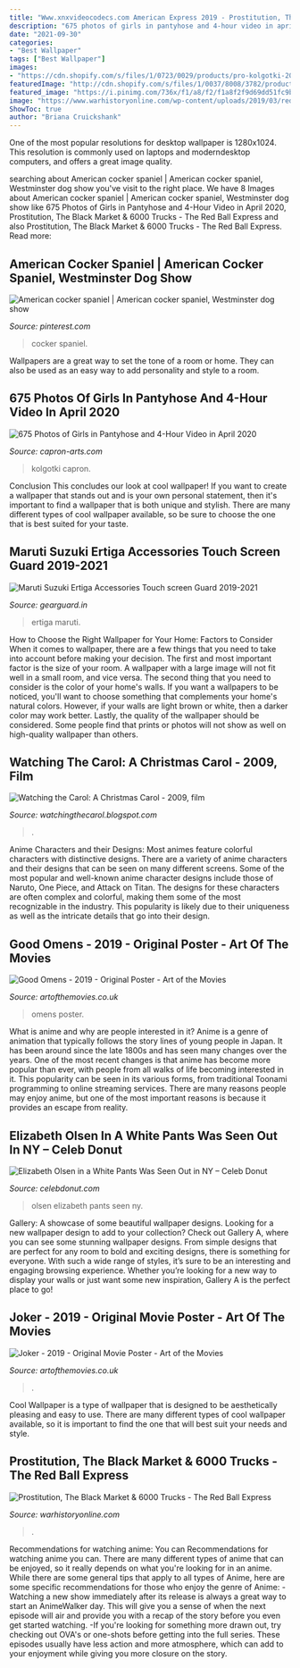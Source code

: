 ```yaml
---
title: "Www.xnxvideocodecs.com American Express 2019 - Prostitution, The Black Market &amp; 6000 Trucks"
description: "675 photos of girls in pantyhose and 4-hour video in april 2020"
date: "2021-09-30"
categories:
- "Best Wallpaper"
tags: ["Best Wallpaper"]
images:
- "https://cdn.shopify.com/s/files/1/0723/0029/products/pro-kolgotki-2020-04-1-000_1_2000.jpg?v=1610719922"
featuredImage: "http://cdn.shopify.com/s/files/1/0037/8008/3782/products/special_good_omens_tv_a_EB05440_B-570764.jpg?v=1611687966"
featured_image: "https://i.pinimg.com/736x/f1/a8/f2/f1a8f2f9d69dd51fc9beea341d28e270--american-cocker-spaniel-dog-show.jpg"
image: "https://www.warhistoryonline.com/wp-content/uploads/2019/03/redballhighway.jpg"
ShowToc: true
author: "Briana Cruickshank"
---
```



One of the most popular resolutions for desktop wallpaper is 1280x1024. This resolution is commonly used on laptops and moderndesktop computers, and offers a great image quality.

	

		
searching about American cocker spaniel | American cocker spaniel, Westminster dog show you've visit to the right place. We have 8 Images about American cocker spaniel | American cocker spaniel, Westminster dog show like 675 Photos of Girls in Pantyhose and 4-Hour Video in April 2020, Prostitution, The Black Market &amp; 6000 Trucks - The Red Ball Express and also Prostitution, The Black Market &amp; 6000 Trucks - The Red Ball Express. Read more:
		
    
## American Cocker Spaniel | American Cocker Spaniel, Westminster Dog Show

<img loading=lazy src="https://i.pinimg.com/736x/f1/a8/f2/f1a8f2f9d69dd51fc9beea341d28e270--american-cocker-spaniel-dog-show.jpg" onerror="this.onerror=null;this.src='https://tse1.mm.bing.net/th?id=OIP.ddWfme4Ae8IHCGPx6Pk58QHaE8&amp;pid=15.1';" alt="American cocker spaniel | American cocker spaniel, Westminster dog show">

_Source: pinterest.com_

>cocker spaniel. 

	

Wallpapers are a great way to set the tone of a room or home. They can also be used as an easy way to add personality and style to a room.

    
## 675 Photos Of Girls In Pantyhose And 4-Hour Video In April 2020

<img loading=lazy src="https://cdn.shopify.com/s/files/1/0723/0029/products/pro-kolgotki-2020-04-1-000_1_2000.jpg?v=1610719922" onerror="this.onerror=null;this.src='https://tse4.mm.bing.net/th?id=OIP.9P0O5eC-S-w6IskQZbVFqgHaLF&amp;pid=15.1';" alt="675 Photos of Girls in Pantyhose and 4-Hour Video in April 2020">

_Source: capron-arts.com_

>kolgotki capron. 

	

Conclusion
This concludes our look at cool wallpaper! If you want to create a wallpaper that stands out and is your own personal statement, then it's important to find a wallpaper that is both unique and stylish. There are many different types of cool wallpaper available, so be sure to choose the one that is best suited for your taste.

    
## Maruti Suzuki Ertiga Accessories Touch Screen Guard 2019-2021

<img loading=lazy src="https://cdn.shopify.com/s/files/1/0550/7655/2858/products/ertiga_1024x1024@2x.jpg?v=1631260978" onerror="this.onerror=null;this.src='https://tse4.mm.bing.net/th?id=OIP.gpYe5ZigQv11T2xGZ5NNxgHaHa&amp;pid=15.1';" alt="Maruti Suzuki Ertiga Accessories Touch screen Guard 2019-2021">

_Source: gearguard.in_

>ertiga maruti. 

	

How to Choose the Right Wallpaper for Your Home: Factors to Consider
When it comes to wallpaper, there are a few things that you need to take into account before making your decision. The first and most important factor is the size of your room. A wallpaper with a large image will not fit well in a small room, and vice versa. 
The second thing that you need to consider is the color of your home's walls. If you want a wallpapers to be noticed, you'll want to choose something that complements your home's natural colors. However, if your walls are light brown or white, then a darker color may work better. 
Lastly, the quality of the wallpaper should be considered. Some people find that prints or photos will not show as well on high-quality wallpaper than others.

    
## Watching The Carol: A Christmas Carol - 2009, Film

<img loading=lazy src="https://1.bp.blogspot.com/-jtMEuNOm1yY/XeuzNqhoGVI/AAAAAAAAA1Q/N6-IJ60pnAw-BEdkpFYU1rzt2TN-eSWgQCLcBGAsYHQ/w1200-h630-p-k-no-nu/-2019-dec-7-007.jpg" onerror="this.onerror=null;this.src='https://tse3.mm.bing.net/th?id=OIP.TXwXiT1tW964_5JrZk1bgAHaD4&amp;pid=15.1';" alt="Watching the Carol: A Christmas Carol - 2009, film">

_Source: watchingthecarol.blogspot.com_

>. 

	

Anime Characters and their Designs: Most animes feature colorful characters with distinctive designs.
There are a variety of anime characters and their designs that can be seen on many different screens. Some of the most popular and well-known anime character designs include those of Naruto, One Piece, and Attack on Titan. The designs for these characters are often complex and colorful, making them some of the most recognizable in the industry. This popularity is likely due to their uniqueness as well as the intricate details that go into their design.

    
## Good Omens - 2019 - Original Poster - Art Of The Movies

<img loading=lazy src="http://cdn.shopify.com/s/files/1/0037/8008/3782/products/special_good_omens_tv_a_EB05440_B-570764.jpg?v=1611687966" onerror="this.onerror=null;this.src='https://tse3.mm.bing.net/th?id=OIP.SqadvS7V4vMR0rTbIQbpFQHaLN&amp;pid=15.1';" alt="Good Omens - 2019 - Original Poster - Art of the Movies">

_Source: artofthemovies.co.uk_

>omens poster. 

	

What is anime and why are people interested in it?
Anime is a genre of animation that typically follows the story lines of young people in Japan. It has been around since the late 1800s and has seen many changes over the years. One of the most recent changes is that anime has become more popular than ever, with people from all walks of life becoming interested in it. This popularity can be seen in its various forms, from traditional Toonami programming to online streaming services. There are many reasons people may enjoy anime, but one of the most important reasons is because it provides an escape from reality.

    
## Elizabeth Olsen In A White Pants Was Seen Out In NY – Celeb Donut

<img loading=lazy src="http://celebdonut.com/wp-content/uploads/2019/10/elizabeth-olsen-in-a-white-pants-was-seen-out-in-ny-5.jpg" onerror="this.onerror=null;this.src='https://tse2.mm.bing.net/th?id=OIP.vCjxg6LiSEy7OCQnvct4xAHaLE&amp;pid=15.1';" alt="Elizabeth Olsen in a White Pants Was Seen Out in NY – Celeb Donut">

_Source: celebdonut.com_

>olsen elizabeth pants seen ny. 

	

Gallery: A showcase of some beautiful wallpaper designs.
Looking for a new wallpaper design to add to your collection? Check out Gallery A, where you can see some stunning wallpaper designs. From simple designs that are perfect for any room to bold and exciting designs, there is something for everyone. With such a wide range of styles, it’s sure to be an interesting and engaging browsing experience. Whether you’re looking for a new way to display your walls or just want some new inspiration, Gallery A is the perfect place to go!





	
	
    
## Joker - 2019 - Original Movie Poster - Art Of The Movies

<img loading=lazy src="https://cdn.shopify.com/s/files/1/0037/8008/3782/products/6D996907-2D4C-4F85-9DFA-0A901902208C_eaa7656c-3907-411c-af78-d74c7fe1e60b.jpg?v=1572879257" onerror="this.onerror=null;this.src='https://tse1.mm.bing.net/th?id=OIP.Y3Mg52upkT-i4IGNE8QypQHaK-&amp;pid=15.1';" alt="Joker - 2019 - Original Movie Poster - Art of the Movies">

_Source: artofthemovies.co.uk_

>. 

	

Cool Wallpaper is a type of wallpaper that is designed to be aesthetically pleasing and easy to use. There are many different types of cool wallpaper available, so it is important to find the one that will best suit your needs and style.

    
## Prostitution, The Black Market &amp; 6000 Trucks - The Red Ball Express

<img loading=lazy src="https://www.warhistoryonline.com/wp-content/uploads/2019/03/redballhighway.jpg" onerror="this.onerror=null;this.src='https://tse4.mm.bing.net/th?id=OIP.clH97BHhkuE8eb-zZBQXFgHaD1&amp;pid=15.1';" alt="Prostitution, The Black Market &amp; 6000 Trucks - The Red Ball Express">

_Source: warhistoryonline.com_

>. 

	

Recommendations for watching anime: You can
Recommendations for watching anime you can. There are many different types of anime that can be enjoyed, so it really depends on what you're looking for in an anime. While there are some general tips that apply to all types of Anime, here are some specific recommendations for those who enjoy the genre of Anime: 
-Watching a new show immediately after its release is always a great way to start an AnimeWalker day. This will give you a sense of when the next episode will air and provide you with a recap of the story before you even get started watching. 
-If you're looking for something more drawn out, try checking out OVA's or one-shots before getting into the full series. These episodes usually have less action and more atmosphere, which can add to your enjoyment while giving you more closure on the story.


